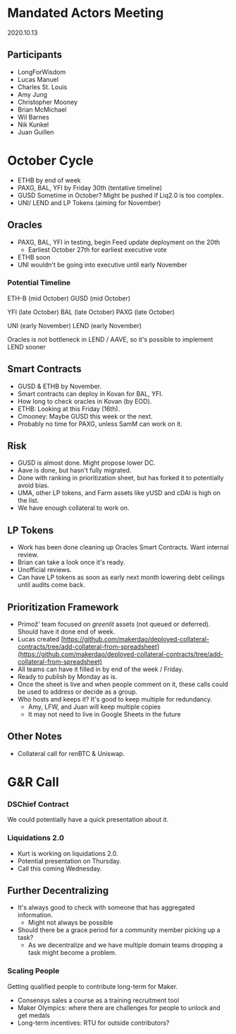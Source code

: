 # Mandated Actors Meeting

2020.10.13

## Participants

- LongForWisdom
- Lucas Manuel
- Charles St. Louis
- Amy Jung
- Christopher Mooney
- Brian McMichael
- Wil Barnes
- Nik Kunkel
- Juan Guillen

# October Cycle

- ETHB by end of week
- PAXG, BAL, YFI by Friday 30th (tentative timeline)
- GUSD Sometime in October? Might be pushed if Liq2.0 is too complex.
- UNI/ LEND and LP Tokens (aiming for November)

## Oracles

- PAXG, BAL, YFI in testing, begin Feed update deployment on the 20th
    - Earliest October 27th for earliest executive vote
- ETHB soon
- UNI wouldn't be going into executive until early November

### Potential Timeline

ETH-B (mid October)
GUSD (mid October)

YFI (late October)
BAL (late October)
PAXG (late October)

UNI (early November)
LEND (early November)

Oracles is not bottleneck in LEND / AAVE, so it's possible to implement LEND sooner

## Smart Contracts

- GUSD & ETHB by November.
- Smart contracts can deploy in Kovan for BAL, YFI.
- How long to check oracles in Kovan (by EOD).
- ETHB: Looking at this Friday (16th).
- Cmooney: Maybe GUSD this week or the next.
- Probably no time for PAXG, unless SamM can work on it.

## Risk

- GUSD is almost done. Might propose lower DC.
- Aave is done, but hasn't fully migrated.
- Done with ranking in prioritization sheet, but has forked it to potentially avoid bias.
- UMA, other LP tokens, and Farm assets like yUSD and cDAI is high on the list.
- We have enough collateral to work on.

## LP Tokens

- Work has been done cleaning up Oracles Smart Contracts. Want internal review.
- Brian can take a look once it's ready.
- Unofficial reviews.
- Can have LP tokens as soon as early next month lowering debt ceilings until audits come back.

## Prioritization Framework

- Primož' team focused on *greenlit* assets (not queued or deferred). Should have it done end of week.
- Lucas created [https://github.com/makerdao/deployed-collateral-contracts/tree/add-collateral-from-spreadsheet](https://github.com/makerdao/deployed-collateral-contracts/tree/add-collateral-from-spreadsheet)
- All teams can have it filled in by end of the week / Friday.
- Ready to publish by Monday as is.
- Once the sheet is live and when people comment on it, these calls could be used to address or decide as a group.
- Who hosts and keeps it? It's good to keep multiple for redundancy.
    - Amy, LFW, and Juan will keep multiple copies
    - It may not need to live in Google Sheets in the future

## Other Notes

- Collateral call for renBTC & Uniswap.

# G&R Call

### DSChief Contract

We could potentially have a quick presentation about it.

### Liquidations 2.0

- Kurt is working on liquidations 2.0.
- Potential presentation on Thursday.
- Call this coming Wednesday.

## Further Decentralizing

- It's always good to check with someone that has aggregated information.
    - Might not always be possible
- Should there be a grace period for a community member picking up a task?
    - As we decentralize and we have multiple domain teams dropping a task might become a problem.

### Scaling People

Getting qualified people to contribute long-term for Maker.

- Consensys sales a course as a training recruitment tool
- Maker Olympics: where there are challenges for people to unlock and get medals
- Long-term incentives: RTU for outside contributors?

